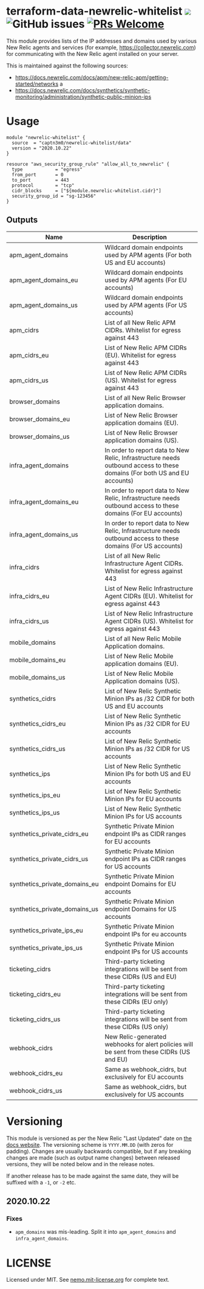 # terraform-data-newrelic-whitelist ![](https://img.shields.io/badge/license-MIT-blue.svg) ![GitHub issues](https://img.shields.io/github/issues/captn3m0/terraform-data-newrelic-whitelist) [![PRs Welcome](https://img.shields.io/badge/PRs-welcome-brightgreen.svg?style=flat-square)](http://makeapullrequest.com)

This module provides lists of the IP addresses and domains used by various New Relic agents and services (for example, https://collector.newrelic.com) for communicating with the New Relic agent installed on your server.

This is maintained against the following sources:

- https://docs.newrelic.com/docs/apm/new-relic-apm/getting-started/networks a
- https://docs.newrelic.com/docs/synthetics/synthetic-monitoring/administration/synthetic-public-minion-ips

# Usage

```hcl
module "newrelic-whitelist" {
  source  = "captn3m0/newrelic-whitelist/data"
  version = "2020.10.22"
}

resource "aws_security_group_rule" "allow_all_to_newrelic" {
  type            = "egress"
  from_port       = 0
  to_port         = 443
  protocol        = "tcp"
  cidr_blocks     = ["${module.newrelic-whitelist.cidr}"]
  security_group_id = "sg-123456"
}
```

## Outputs

| Name | Description |
|------|-------------|
| apm\_agent\_domains | Wildcard domain endpoints used by APM agents (For both US and EU accounts) |
| apm\_agent\_domains\_eu | Wildcard domain endpoints used by APM agents (For EU accounts) |
| apm\_agent\_domains\_us | Wildcard domain endpoints used by APM agents (For US accounts) |
| apm\_cidrs | List of all New Relic APM CIDRs. Whitelist for egress against 443 |
| apm\_cidrs\_eu | List of New Relic APM CIDRs (EU). Whitelist for egress against 443 |
| apm\_cidrs\_us | List of New Relic APM CIDRs (US). Whitelist for egress against 443 |
| browser\_domains | List of all New Relic Browser application domains. |
| browser\_domains\_eu | List of New Relic Browser application domains (EU). |
| browser\_domains\_us | List of New Relic Browser application domains (US). |
| infra\_agent\_domains | In order to report data to New Relic, Infrastructure needs outbound access to these domains (For both US and EU accounts) |
| infra\_agent\_domains\_eu | In order to report data to New Relic, Infrastructure needs outbound access to these domains (For EU accounts) |
| infra\_agent\_domains\_us | In order to report data to New Relic, Infrastructure needs outbound access to these domains (For US accounts) |
| infra\_cidrs | List of all New Relic Infrastructure Agent CIDRs. Whitelist for egress against 443 |
| infra\_cidrs\_eu | List of New Relic Infrastructure Agent CIDRs (EU). Whitelist for egress against 443 |
| infra\_cidrs\_us | List of New Relic Infrastructure Agent CIDRs (US). Whitelist for egress against 443 |
| mobile\_domains | List of all New Relic Mobile Application domains. |
| mobile\_domains\_eu | List of New Relic Mobile application domains (EU). |
| mobile\_domains\_us | List of New Relic Mobile Application domains (US). |
| synthetics\_cidrs | List of New Relic Synthetic Minion IPs as /32 CIDR for both US and EU accounts |
| synthetics\_cidrs\_eu | List of New Relic Synthetic Minion IPs as /32 CIDR for EU accounts |
| synthetics\_cidrs\_us | List of New Relic Synthetic Minion IPs as /32 CIDR for US accounts |
| synthetics\_ips | List of New Relic Synthetic Minion IPs for both US and EU accounts |
| synthetics\_ips\_eu | List of New Relic Synthetic Minion IPs for EU accounts |
| synthetics\_ips\_us | List of New Relic Synthetic Minion IPs for US accounts |
| synthetics\_private\_cidrs\_eu | Synthetic Private Minion endpoint IPs as CIDR ranges for EU accounts |
| synthetics\_private\_cidrs\_us | Synthetic Private Minion endpoint  IPs as CIDR ranges for US accounts |
| synthetics\_private\_domains\_eu | Synthetic Private Minion endpoint Domains for EU accounts |
| synthetics\_private\_domains\_us | Synthetic Private Minion endpoint  Domains for US accounts |
| synthetics\_private\_ips\_eu | Synthetic Private Minion endpoint  IPs for eu accounts |
| synthetics\_private\_ips\_us | Synthetic Private Minion endpoint IPs for US accounts |
| ticketing\_cidrs | Third-party ticketing integrations will be sent from these CIDRs (US and EU) |
| ticketing\_cidrs\_eu | Third-party ticketing integrations will be sent from these CIDRs (EU only) |
| ticketing\_cidrs\_us | Third-party ticketing integrations will be sent from these CIDRs (US only) |
| webhook\_cidrs | New Relic-generated webhooks for alert policies will be sent from these CIDRs (US and EU) |
| webhook\_cidrs\_eu | Same as webhook\_cidrs, but exclusively for EU accounts |
| webhook\_cidrs\_us | Same as webhook\_cidrs, but exclusively for US accounts |

# Versioning

This module is versioned as per the New Relic "Last Updated" date on [the docs website](https://docs.newrelic.com/docs/apm/new-relic-apm/getting-started/networks). The versioning scheme is `YYYY.MM.DD` (with zeros for padding). Changes are usually backwards compatible, but if any breaking changes are made (such as output name changes) between released versions, they will be noted below and in the release notes.

If another release has to be made against the same date, they will be suffixed with a `-1`, or `-2` etc.

## 2020.10.22

### Fixes

- `apm_domains` was mis-leading. Split it into `apm_agent_domains` and `infra_agent_domains`.

# LICENSE

Licensed under MIT. See [nemo.mit-license.org](https://nemo.mit-license.org/) for complete text.
